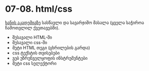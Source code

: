 # 07-08. html/css
 [ხანის აკადემიაზე](https://ka.khanacademy.org/computing/computer-programming/html-css) სასწავლი და სავარჯიშო მასალა (ყველა საჭიროა ჩამოთვლილ ქვეთავებში).

- შესავალი HTML-ში
- შესავალი css-ში
- მეტი HTML თეგი (ცხრილების გარდა)
- css ტექსტის თვისებები
- ვებ უზრუნველყოფის ინსტრუმენტები
- მეტი css სელექტორი


